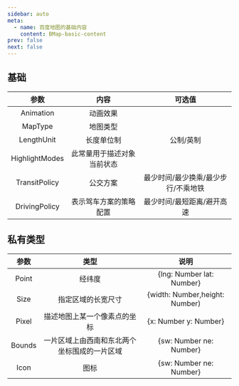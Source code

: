 ```yaml
---
sidebar: auto
meta:
  - name: 百度地图的基础内容
    content: BMap-basic-content
prev: false
next: false
---
```

## 基础

|参数|内容|可选值|
|:----:|:----:|:----:|
|Animation|动画效果||
|MapType|地图类型|
|LengthUnit|长度单位制|公制/英制|
|HighlightModes|此常量用于描述对象当前状态||
|TransitPolicy|公交方案|最少时间/最少换乘/最少步行/不乘地铁|
|DrivingPolicy|表示驾车方案的策略配置|最少时间/最短距离/避开高速|

## 私有类型

|参数|类型|说明|
|:----:|:----:|:----:|
|Point|经纬度|{lng: Number lat: Number}|
|Size|指定区域的长宽尺寸|{width: Number,height: Number)|
|Pixel|描述地图上某一个像素点的坐标|{x: Number y: Number}|
|Bounds|一片区域上由西南和东北两个坐标围成的一片区域|{sw: Number ne: Number}|
|Icon|图标|{sw: Number ne: Number}|

